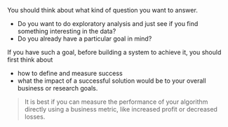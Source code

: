 You should think about what kind of question you want to answer.

- Do you want to do exploratory analysis and just see if you find something interesting in the data?
- Do you already have a particular goal in mind?

If you have such a goal, before building a system to achieve it, you should first think about

- how to define and measure success
- what the impact of a successful solution would be to your overall business or research goals.

> It is best if you can measure the performance of your algorithm directly using a business metric, like increased profit or decreased losses.
